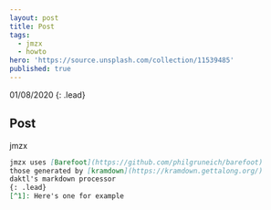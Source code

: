 ```yaml
---
layout: post
title: Post
tags:
  - jmzx
  - howto
hero: 'https://source.unsplash.com/collection/11539485'
published: true
---
```

01/08/2020
{: .lead}
## Post
jmzx
```markdown
jmzx uses [Barefoot](https://github.com/philgruneich/barefoot)
those generated by [kramdown](https://kramdown.gettalong.org/)
daktl's markdown processor
{: .lead}
[^1]: Here's one for example
```
